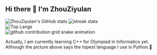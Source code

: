 ## Hi there 👋 I'm ZhouZiyuIan
![ZhouZiyuIan's GitHub stats](https://github-readme-stats.vercel.app/api?username=ZhouZiyuIan&theme=transparent&show_icons=true&hide_border=true&show=reviews,discussions_started&number_format=long&count_private=true)
![streak stats](https://streak-stats.demolab.com?user=ZhouZiyuIan&theme=transparent&hide_border=true)  
![Top Langs](https://github-readme-stats.vercel.app/api/top-langs/?username=ZhouZiyuIan&theme=transparent&hide_border=true)  
<picture>
  <source media="(prefers-color-scheme: dark)" srcset="https://raw.bgithub.xyz/ZhouZiyuIan/zhouziyuian/refs/heads/output/github-contribution-grid-snake-dark.svg">
  <source media="(prefers-color-scheme: light)" srcset="https://raw.bgithub.xyz/ZhouZiyuIan/zhouziyuian/refs/heads/output/github-contribution-grid-snake.svg">
  <img alt="github contribution grid snake animation" src="https://raw.bgithub.xyz/ZhouZiyuIan/zhouziyuian/refs/heads/output/github-contribution-grid-snake.svg">
</picture>

Actually, I am currently learning C++ for Olympiad in Informatics yet. Although the picture above says the topest language I use is Python.🤣
<!--
**ZhouZiyuIan/zhouziyuian** is a ✨ _special_ ✨ repository because its `README.md` (this file) appears on your GitHub profile.

Here are some ideas to get you started:

- 🔭 I’m currently working on ...
- 🌱 I’m currently learning ...
- 👯 I’m looking to collaborate on ...
- 🤔 I’m looking for help with ...
- 💬 Ask me about ...
- 📫 How to reach me: ...
- 😄 Pronouns: ...
- ⚡ Fun fact: ...
-->
